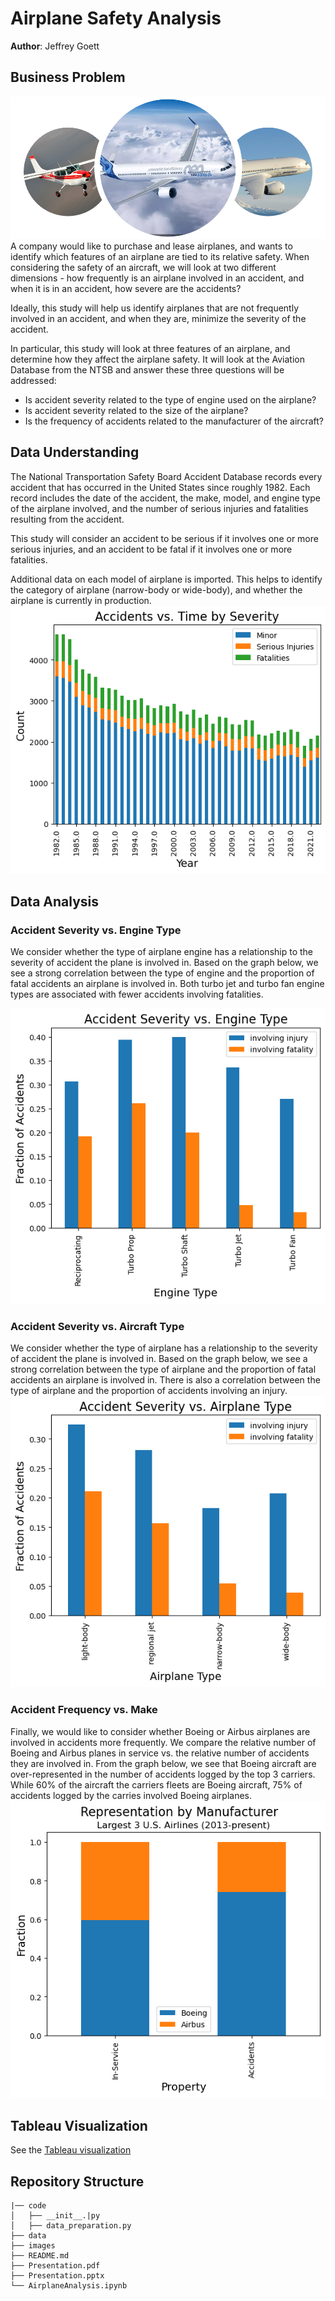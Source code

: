 # Airplane Safety Analysis 

**Author**: Jeffrey Goett

## Business Problem 
![image info](./images/photo_plane_cover.png)
A company would like to purchase and lease airplanes, and wants to identify which features of an airplane are tied to its relative safety. When considering the safety of an aircraft, we will look at two different dimensions - how frequently is an airplane involved in an accident, and when it is in an accident, how  severe are the accidents?  

Ideally, this study will help us identify airplanes that are not frequently involved in an accident, and when they are, minimize the severity of the accident.  

In particular, this study will look at three features of an airplane, and determine how they affect the airplane safety.  It will look at the Aviation Database from the NTSB and answer these three questions will be addressed:
- Is accident severity related to the type of engine used on the airplane?
- Is accident severity related to the size of the airplane?
- Is the frequency of accidents related to the manufacturer of the aircraft?

## Data Understanding

The National Transportation Safety Board Accident Database records every accident that has occurred in the United States since roughly 1982.  Each record includes the date of the accident, the make, model, and engine type of the airplane involved, and the number of serious injuries and fatalities resulting from the accident.  

This study will consider an accident to be serious if it involves one or more serious injuries, and an accident to be fatal if it involves one or more fatalities.

Additional data on each model of airplane is imported.  This helps to identify the category of airplane (narrow-body or wide-body), and whether the airplane is currently in production.  
![image info](./images/accident_time.png)
## Data Analysis
### Accident Severity vs. Engine Type
We consider whether the type of airplane engine has a relationship to the severity of accident the plane is involved in.  Based on the graph below, we see a strong correlation between the type of engine and the proportion of fatal accidents an airplane is involved in.  Both turbo jet and turbo fan engine types are associated with fewer accidents involving fatalities.  

![image info](./images/engine_type.png)

### Accident Severity vs. Aircraft Type
We consider whether the type of airplane has a relationship to the severity of accident the plane is involved in.  Based on the graph below, we see a strong correlation between the type of airplane and the proportion of fatal accidents an airplane is involved in.  There is also a correlation between the type of airplane and the proportion of accidents involving an injury.  
![image info](./images/airplane_type.png)

### Accident Frequency vs. Make
Finally, we would like to consider whether Boeing or Airbus airplanes are involved in accidents more frequently.  We compare the relative number of Boeing and Airbus planes in service vs. the relative number of accidents they are involved in.
From the graph below, we see that Boeing aircraft are over-represented in the number of accidents logged by the top 3 carriers.  While 60% of the aircraft the carriers fleets are Boeing aircraft, 75% of accidents logged by the carries involved Boeing airplanes.  
![image info](./images/make_type.png)

## Tableau Visualization

See the [Tableau visualization ](https://public.tableau.com/app/profile/jeffrey.goett/viz/TableauAirplaneRecommendations/AccidentDashboard)

## Repository Structure

```
|── code
│   ├── __init__.|py
│   ├── data_preparation.py
├── data
├── images
├── README.md
├── Presentation.pdf
├── Presentation.pptx
└── AirplaneAnalysis.ipynb
```
